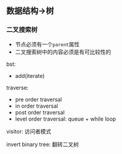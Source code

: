 ## 数据结构->树

### 二叉搜索树

* 节点必须有一个`parent`属性
* 二叉搜索树中的内容必须是有可比较性的

bst:

* add(iterate)

traverse:

* pre order traversal
* in order traversal
* post order traversal
* level order traversal: queue + while loop

visitor: 访问者模式

invert binary tree: 翻转二叉树